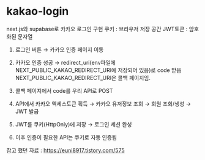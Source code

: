 # kakao-login

next.js와 supabase로 카카오 로그인 구현
쿠키 : 브라우저 저장 공간
JWT토큰 : 암호화된 문자열

1. 로그인 버튼 → 카카오 인증 페이지 이동

2. 카카오 인증 성공 → redirect_uri(env파일에 NEXT_PUBLIC_KAKAO_REDIRECT_URI에 저장되어 있음)로 code 받음
   NEXT_PUBLIC_KAKAO_REDIRECT_URI은 콜백 페이지임.

3. 콜백 페이지에서 code를 우리 API로 POST

4. API에서 카카오 엑세스토큰 획득 → 카카오 유저정보 조회 → 회원 조회/생성 → JWT 발급

5. JWT를 쿠키(HttpOnly)에 저장 → 로그인 세션 완성

6. 이후 인증이 필요한 API는 쿠키로 자동 인증됨

참고 했던 자료 : https://euni8917.tistory.com/575

